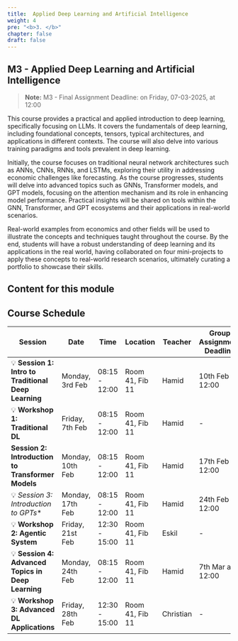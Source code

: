 ```yaml
---
title:  Applied Deep Learning and Artificial Intelligence
weight: 4
pre: "<b>3. </b>"
chapter: false
draft: false
---
```



## M3 - Applied Deep Learning and Artificial Intelligence
> **Note:** M3 - Final Assignment Deadline: on Friday, 07-03-2025, at 12:00


This course provides a practical and applied introduction to deep learning, specifically focusing on LLMs. It covers the fundamentals of deep learning, including foundational concepts, tensors, typical architectures, and applications in different contexts. The course will also delve into various training paradigms and tools prevalent in deep learning.

Initially, the course focuses on traditional neural network architectures such as ANNs, CNNs, RNNs, and LSTMs, exploring their utility in addressing economic challenges like forecasting. As the course progresses, students will delve into advanced topics such as GNNs, Transformer models, and GPT models, focusing on the attention mechanism and its role in enhancing model performance. Practical insights will be shared on tools within the GNN, Transformer, and GPT ecosystems and their applications in real-world scenarios.

Real-world examples from economics and other fields will be used to illustrate the concepts and techniques taught throughout the course. By the end, students will have a robust understanding of deep learning and its applications in the real world, having collaborated on four mini-projects to apply these concepts to real-world research scenarios, ultimately curating a portfolio to showcase their skills.

## Content for this module

## Course Schedule

| **Session** | **Date** | **Time** | **Location** | **Teacher** | **Group Assignment Deadline** |
|------------|------------|------------|----------------|------------|----------------|
| 💡 **Session 1: Intro to Traditional Deep Learning** | Monday, 3rd Feb | 08:15 - 12:00 | Room 41, Fib 11 | Hamid | 10th Feb at 12:00 |
| 💡 **Workshop 1: Traditional DL** | Friday, 7th Feb | 08:15 - 12:00 | Room 41, Fib 11 | Hamid | - |
| **Session 2: Introduction to Transformer Models** | Monday, 10th Feb | 08:15 - 12:00 | Room 41, Fib 11 | Hamid | 17th Feb at 12:00 |
| 💡 *Session 3: Introduction to GPTs** | Monday, 17th Feb | 08:15 - 12:00 | Room 41, Fib 11 | Hamid | 24th Feb at 12:00 |
| 💡 **Workshop 2: Agentic System** | Friday, 21st Feb | 12:30 - 15:00 | Room 41, Fib 11 | Eskil | - |
| 💡 **Session 4: Advanced Topics in Deep Learning** | Monday, 24th Feb | 08:15 - 12:00 | Room 41, Fib 11 | Hamid | 7th Mar at 12:00 |
| 💡 **Workshop 3: Advanced DL Applications** | Friday, 28th Feb | 12:30 - 15:00 | Room 41, Fib 11 | Christian | - |


<!-- Session 1: Intro to Traditional Deep Learning
📅 Monday, 3rd of February | ⏰ 08.15-12.00 | 📍 Room 41, Fibigerstræde 11
👨‍🏫 Teacher: Hamid
📌 Group Assignment 1 Deadline: 10th of February at 12:00

💡 Exercise Workshop 1
📅 Friday, 7th of February | ⏰ 08.15-12.00 | 📍 Room 41, Fibigerstræde 11
👨‍🏫 Teacher: Hamid

Session 2: Introduction to Transformer Models
📅 Monday, 10th of February | ⏰ 08.15-12.00 | 📍 Room 41, Fibigerstræde 11
👨‍🏫 Teacher: Hamid
📌 Group Assignment 2 Deadline: 17th of February at 12:00

Session 3: Introduction to Generative Pre-trained Models (GPTs)
📅 Monday, 17th of February | ⏰ 08.15-12.00 | 📍 Room 41, Fibigerstræde 11
👨‍🏫 Teacher: Hamid
📌 Group Assignment 3 Deadline: 24th of February at 12:00

💡 Exercise Session 2
📅 Friday, 21st of February | ⏰ 12:30-15:00 | 📍 Room 41, Fibigerstræde 11
👨‍🏫 Teacher: Eskil 

Session 4: Advanced Topics in Deep Learning - Graph Neural Networks (GNNs)
📅 Monday, 24th of February | ⏰ 08.15-12.00 | 📍 Room 41, Fibigerstræde 11
👨‍🏫 Teacher: Hamid
📌 Final Assignment Deadline: Friday, 7th of March at 12:00

💡 Exercise Session 3
📅 Friday, 28th of February | ⏰ 12:30-15:00 | 📍 Room 41, Fibigerstræde 11
👨‍🏫 Teacher: Christian  -->


